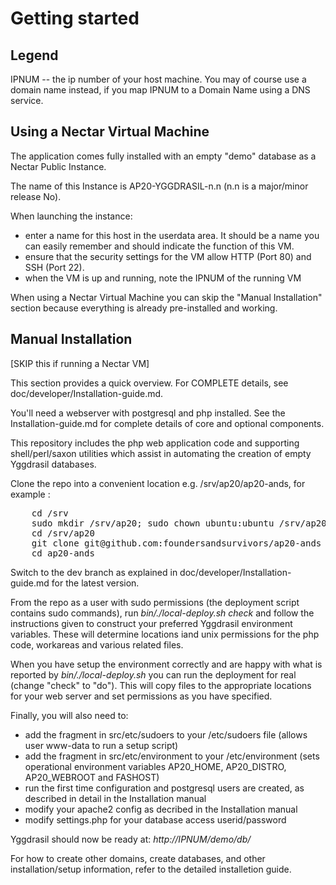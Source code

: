 Getting started
===============

Legend
------

IPNUM -- the ip number of your host machine. You may of course use a domain name instead, if you map IPNUM to a Domain Name using a DNS service. 

Using a Nectar Virtual Machine
------------------------------

The application comes fully installed with an empty "demo" database as a Nectar Public Instance.

The name of this Instance is AP20-YGGDRASIL-n.n (n.n is a major/minor release No).

When launching the instance:
* enter a name for this host in the userdata area. It should be a name you can easily remember and should indicate the function of this VM.
* ensure that the security settings for the VM allow HTTP (Port 80) and SSH (Port 22).
* when the VM is up and running, note the IPNUM of the running VM

When using a Nectar Virtual Machine you can skip the "Manual Installation" section because everything is already pre-installed and working.


Manual Installation 
-------------------

[SKIP this if running a Nectar VM]

This section provides a quick overview. For COMPLETE details, see doc/developer/Installation-guide.md.

You'll need a webserver with postgresql and php installed. See the Installation-guide.md for complete details of core and optional components. 

This repository includes the php web application code and supporting shell/perl/saxon utilities which assist in automating the creation of empty Yggdrasil databases. 

Clone the repo into a convenient location e.g. /srv/ap20/ap20-ands, for example :
<pre>
    cd /srv
    sudo mkdir /srv/ap20; sudo chown ubuntu:ubuntu /srv/ap20
    cd /srv/ap20 
    git clone git@github.com:foundersandsurvivors/ap20-ands
    cd ap20-ands
</pre>

Switch to the dev branch as explained in doc/developer/Installation-guide.md for the latest version.

From the repo as a user with sudo permissions (the deployment script contains sudo commands), run _bin/./local-deploy.sh check_ and follow the instructions given to construct your preferred Yggdrasil environment variables. These will determine locations iand unix permissions for the php code, workareas and various related files.

When you have setup the environment correctly and are happy with what is reported by _bin/./local-deploy.sh_ you can run the deployment for real (change "check" to "do"). This will copy files to the appropriate locations for your web server and set permissions as you have specified.

Finally, you will also need to:
* add the fragment in src/etc/sudoers to your /etc/sudoers file (allows user www-data to run a setup script)
* add the fragment in src/etc/environment to your /etc/environment (sets operational environment variables AP20_HOME, AP20_DISTRO, AP20_WEBROOT and FASHOST)
* run the first time configuration and postgresql users are created, as described in detail in the Installation manual
* modify your apache2 config as decribed in the Installation manual
* modify settings.php for your database access userid/password

Yggdrasil should now be ready at: _http://IPNUM/demo/db/_

For how to create other domains, create databases, and other installation/setup information, refer to the detailed installetion guide.

